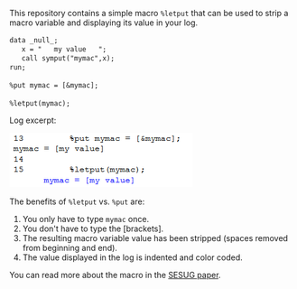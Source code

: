 This repository contains a simple macro `%letput` that can be used to strip a macro variable and displaying its value in your log.

```
data _null_;
   x = "   my value   ";
   call symput("mymac",x);
run;

%put mymac = [&mymac];

%letput(mymac);
```

Log excerpt:

<kbd>![letput log excerpt](https://github.com/srosanba/sas-letput/blob/master/letput.png)</kbd>

The benefits of `%letput` vs. `%put` are:

1. You only have to type `mymac` once.
1. You don't have to type the [brackets].
1. The resulting macro variable value has been stripped (spaces removed from beginning and end).
1. The value displayed in the log is indented and color coded.

You can read more about the macro in the [SESUG paper](http://www.lexjansen.com/sesug/2015/121_Final_PDF.pdf).
